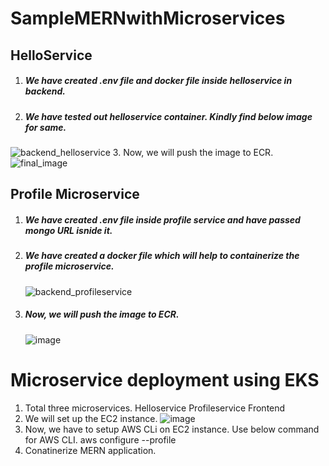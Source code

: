 # SampleMERNwithMicroservices
## HelloService
1. ##### We have created .env file and docker file inside helloservice in backend.
2. ##### We have tested out helloservice container. Kindly find below image for same.
![backend_helloservice](https://github.com/himani0550/Orchestration_assign/assets/77041503/c8d3be52-ac31-41ab-b195-4f3cb6d21258)
3. Now, we will push the image to ECR.
![final_image](https://github.com/himani0550/Orchestration_assign/assets/77041503/088c6539-c511-4eae-85e4-4a022cee4e97)

## Profile Microservice
1. ##### We have created .env file inside profile service and have passed mongo URL isnide it.
2. ##### We have created a docker file which will help to containerize the profile microservice.
   ![backend_profileservice](https://github.com/himani0550/Orchestration_assign/assets/77041503/470758f6-9919-4274-b274-09970abd1a87)
3. ##### Now, we will push the image to ECR.
   ![image](https://github.com/himani0550/Orchestration_assign/assets/77041503/82b75ab3-befd-4221-a7a7-8648e0194c2d)

# Microservice deployment using EKS
1. Total three microservices.
   Helloservice
   Profileservice
   Frontend
2. We will set up the EC2 instance.
   ![image](https://github.com/himani0550/Orchestration_assign/assets/77041503/c86bd6d0-7728-4446-9237-e1c87458e0d6)
3. Now, we have to setup AWS CLi on EC2 instance. Use below command for AWS CLI.
   aws configure --profile
4. Conatinerize MERN application.
   #####       




         




